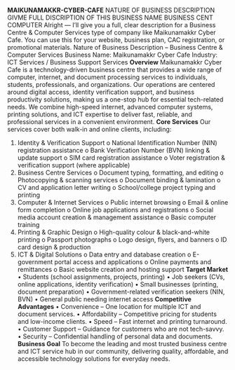 **MAIKUNAMAKKR-CYBER-CAFE**
NATURE OF BUSINESS DESCRIPTION GIVME FULL DISCRIPTION OF THIS BUSINESS NAME BUSINESS CENT COMPUTER
Alright — I’ll give you a full, clear description for a Business Centre & Computer Services type of company like Maikunamakkr Cyber Cafe.
You can use this for your website, business plan, CAC registration, or promotional materials.
Nature of Business Description – Business Centre & Computer Services
Business Name: Maikunamakkr Cyber Cafe
Industry: ICT Services / Business Support Services
**Overview**
Maikunamakkr Cyber Cafe is a technology-driven business centre that provides a wide range of computer, internet, and document processing services to individuals, students, professionals, and organizations. Our operations are centered around digital access, identity verification support, and business productivity solutions, making us a one-stop hub for essential tech-related needs.
We combine high-speed internet, advanced computer systems, printing solutions, and ICT expertise to deliver fast, reliable, and professional services in a convenient environment.
**Core Services**
Our services cover both walk-in and online clients, including:
1.	Identity & Verification Support
o	National Identification Number (NIN) registration assistance
o	Bank Verification Number (BVN) linking & update support
o	SIM card registration assistance
o	Voter registration & verification support (where applicable)
2.	Business Centre Services
o	Document typing, formatting, and editing
o	Photocopying & scanning services
o	Document binding & lamination
o	CV and application letter writing
o	School/college project typing and printing
3.	Computer & Internet Services
o	Public internet browsing
o	Email & online form completion
o	Online job applications and registrations
o	Social media account creation & management assistance
o	Basic computer training
4.	Printing & Graphic Design
o	High-quality colour & black-and-white printing
o	Passport photographs
o	Logo design, flyers, and banners
o	ID card design & production
5.	ICT & Digital Solutions
o	Data entry and database creation
o	E-government portal access and applications
o	Online payments and remittances
o	Basic website creation and hosting support
**Target Market**
•	Students (school assignments, projects, printing)
•	Job seekers (CVs, online applications, identity verification)
•	Small businesses (printing, document preparation)
•	Government-related verification seekers (NIN, BVN)
•	General public needing internet access
**Competitive Advantages**
•	Convenience – One location for multiple ICT and document services.
•	Affordability – Competitive pricing for students and low-income clients.
•	Speed – Fast internet and printing turnaround.
•	Customer Support – Guidance for customers who are not tech-savvy.
•	Security – Confidential handling of personal data and documents.
**Business Goal**
To become the leading and most trusted business centre and ICT service hub in our community, delivering quality, affordable, and accessible technology solutions for everyday needs.
